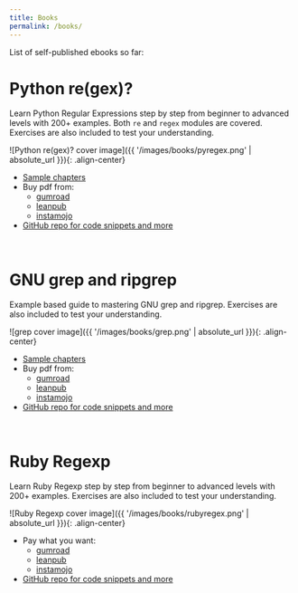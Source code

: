 ```yaml
---
title: Books
permalink: /books/
---
```


List of self-published ebooks so far:

# Python re(gex)?

Learn Python Regular Expressions step by step from beginner to advanced levels with 200+ examples. Both `re` and `regex` modules are covered. Exercises are also included to test your understanding.

![Python re(gex)? cover image]({{ '/images/books/pyregex.png' | absolute_url }}){: .align-center}

* [Sample chapters](https://github.com/learnbyexample/py_regular_expressions/blob/master/sample_chapters/Python_Regex_sample.pdf)
* Buy pdf from:
    * [gumroad](https://gumroad.com/l/py_regex)
    * [leanpub](https://leanpub.com/py_regex)
    * [instamojo](https://www.instamojo.com/learnbyexample/python-regex/)
* [GitHub repo for code snippets and more](https://github.com/learnbyexample/py_regular_expressions)

<br>

# GNU grep and ripgrep

Example based guide to mastering GNU grep and ripgrep. Exercises are also included to test your understanding.

![grep cover image]({{ '/images/books/grep.png' | absolute_url }}){: .align-center}

* [Sample chapters](https://github.com/learnbyexample/learn_gnugrep_ripgrep/blob/master/sample_chapters/grep_sample_v1p2.pdf)
* Buy pdf from:
    * [gumroad](https://gumroad.com/l/gnugrep_ripgrep)
    * [leanpub](https://leanpub.com/gnugrep_ripgrep)
    * [instamojo](https://www.instamojo.com/learnbyexample/gnu-grep-and-ripgrep/)
* [GitHub repo for code snippets and more](https://github.com/learnbyexample/learn_gnugrep_ripgrep)

<br>

# Ruby Regexp

Learn Ruby Regexp step by step from beginner to advanced levels with 200+ examples. Exercises are also included to test your understanding.

![Ruby Regexp cover image]({{ '/images/books/rubyregex.png' | absolute_url }}){: .align-center}

* Pay what you want:
    * [gumroad](https://gumroad.com/l/rubyregexp)
    * [leanpub](https://leanpub.com/rubyregexp)
    * [instamojo](https://www.instamojo.com/learnbyexample/ruby-regexp/)
* [GitHub repo for code snippets and more](https://github.com/learnbyexample/Ruby_Regexp)

